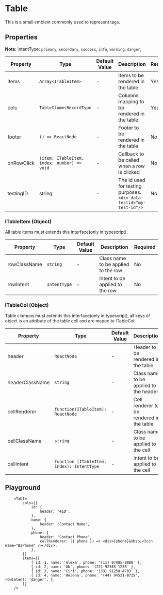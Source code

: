 # Table

This is a small emblem commonly used to represent tags.

## Properties

**Note:** IntentType: `primary`, `secondary`, `success`, `info`, `warning`, `danger`;

|Property|Type|Default Value|Description|Required|
|---|---|---|---|---|
|items|`Array<ITableItem>`|-|Items to be rendered in the table|Yes|
|cols|`TableClumnsRecordType`|-|Columns mapping to be rendered in the table|Yes|
|footer|`() => ReactNode`|-|Footer to be rendered in the table|No|
|onRowClick|`(item: ITableItem, index: number) => void`|-|Callback to be called when a row is clicked|No|
|testingID| string | - | The id used for testing purposes.<br/>`<div data-testid="my-test-id"/>` |No|

### ITableItem (Object)
All table items must extends this interface(only in typescript).

|Property|Type|Default Value|Description|Required|
|---|---|---|---|---|
|rowClassName|`string`|-|Class name to be applied to the row|No|
|rowIntent|`IntentType`|-|Intent to be applied to the row|No|

### ITableCol (Object)
Table clomuns must extends this interface(only in typescript), all keys of object is an attribute of the table cell and are maped to ITableCol

|Property|Type|Default Value|Description|Required|
|---|---|---|---|---|
|header|`ReactNode`|-|Header to be rendered in the table|Yes|
|headerClassName|`string`|-|Class name to be applied to the header|No|
|cellRenderer|`function(ITableItem): ReactNode`|-|Cell renderer to be rendered in the table|No|
|cellClassName|`string`|-|Class name to be applied to the cell|No|
|cellIntent|`function (ITableItem, index): IntentType`|-|Intent to be applied to the cell|No|


## Playground

```tsx
    <Table
        cols={{
            id: {
                header: '#ID',
            },
            name: {
                header: 'Contact Name',
            },
            phone: {
                header: 'Contact Phone',
                cellRenderer: ({ phone }) => <div>{phone}&nbsp;<Icon name="BsPhone" /></div>,
            },
        }}
        items={[
            { id: 1, name: 'Alexa', phone: '(11) 97885-8888' },
            { id: 2, name: 'Ok', phone: '(22) 92365-1235' },
            { id: 3, name: 'Ciri', phone: '(33) 91258-4783' },
            { id: 4, name: 'Helena', phone: '(44) 94521-8725', rowIntent: 'danger', },
        ]}
    />
```